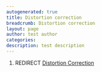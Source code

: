 ```yaml
---
autogenerated: true
title: Distortion correction
breadcrumb: Distortion correction
layout: page
author: test author
categories: 
description: test description
---
```


1.  REDIRECT [Distortion Correction](Distortion_Correction "wikilink")
